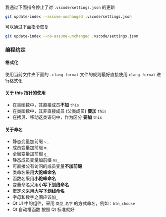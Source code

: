 
我通过下面指令停止了对 `.vscode/settings.json` 的更新
```sh
git update-index --assume-unchanged .vscode/settings.json
```

可以通过下面指令恢复
```sh
git update-index --no-assume-unchanged .vscode/settings.json
```

### 编程约定

#### 格式化

使用当前文件夹下面的 `.clang-format` 文件的规则最好直接使用 `clang-format` 进行格式化

#### 关于 this 指针的使用

- 在类函数中，其直接成员**不加** `this` 
- 在类函数中，其非直接成员 (父类成员) **要加** `this`
- 在拷贝、移动这类语句中，作为区分 **要加** `this`

#### 关于命名

- 静态变量加前缀 `s_`
- 成员变量加前缀 `m_`
- 全局变量加前缀 `g_`
- 静态成员变量加前缀 `ms_`
- 可直接公有访问的成员变量**不加前缀**
- 类命名采用**大驼峰命名**
- 函数名采用**小驼峰命名**
- 变量命名采用**小写下划线命名**
- 宏定义采用**大写下划线命名**
- 字母和数字之间应该加`_`
- Qt UI 中的组件，采用 `类型_名字` 的方式命名，例如：`btn_choose`
- Qt 自动槽函数 按照 Qt 标准就好

